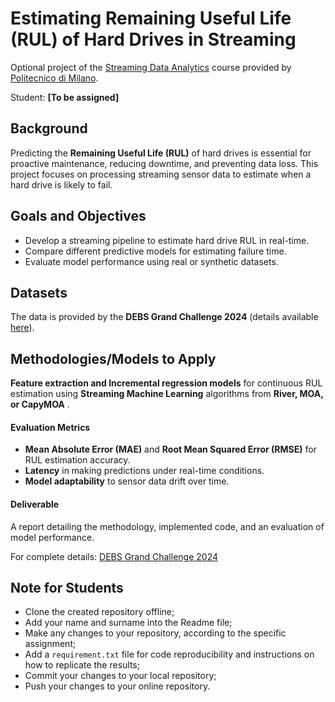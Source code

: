 # Estimating Remaining Useful Life (RUL) of Hard Drives in Streaming

Optional project of the [Streaming Data Analytics](https://emanueledellavalle.org/teaching/streaming-data-analytics-2024-25/) course provided by [Politecnico di Milano](https://www11.ceda.polimi.it/schedaincarico/schedaincarico/controller/scheda_pubblica/SchedaPublic.do?&evn_default=evento&c_classe=837284&__pj0=0&__pj1=36cd41e96fcd065c47b49d18e46e3110).

Student: **[To be assigned]**

## **Background**  
Predicting the **Remaining Useful Life (RUL)** of hard drives is essential for proactive maintenance, reducing downtime, and preventing data loss. This project focuses on processing streaming sensor data to estimate when a hard drive is likely to fail.  

## **Goals and Objectives**  
- Develop a streaming pipeline to estimate hard drive RUL in real-time.  
- Compare different predictive models for estimating failure time.  
- Evaluate model performance using real or synthetic datasets.  

## **Datasets**  
The data is provided by the **DEBS Grand Challenge 2024** (details available [here](https://2024.debs.org/call-for-grand-challenge-solutions/)).  

## **Methodologies/Models to Apply**  
**Feature extraction and Incremental regression models** for continuous RUL estimation using **Streaming Machine Learning** algorithms from **River, MOA, or CapyMOA** .  


#### **Evaluation Metrics**  
- **Mean Absolute Error (MAE)** and **Root Mean Squared Error (RMSE)** for RUL estimation accuracy.  
- **Latency** in making predictions under real-time conditions.  
- **Model adaptability** to sensor data drift over time.  

#### **Deliverable**  
A report detailing the methodology, implemented code, and an evaluation of model performance.  

For complete details: [DEBS Grand Challenge 2024](https://2024.debs.org/call-for-grand-challenge-solutions/)

## Note for Students

* Clone the created repository offline;
* Add your name and surname into the Readme file;
* Make any changes to your repository, according to the specific assignment;
* Add a `requirement.txt` file for code reproducibility and instructions on how to replicate the results;
* Commit your changes to your local repository;
* Push your changes to your online repository.

